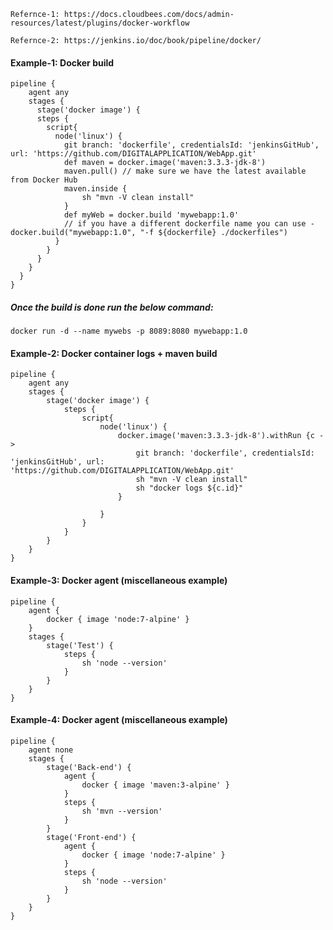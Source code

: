     Refernce-1: https://docs.cloudbees.com/docs/admin-resources/latest/plugins/docker-workflow

    Refernce-2: https://jenkins.io/doc/book/pipeline/docker/

#### Example-1: Docker build

    pipeline {
        agent any
        stages {
          stage('docker image') {
          steps {
            script{
              node('linux') {
                git branch: 'dockerfile', credentialsId: 'jenkinsGitHub', url: 'https://github.com/DIGITALAPPLICATION/WebApp.git'
                def maven = docker.image('maven:3.3.3-jdk-8')
                maven.pull() // make sure we have the latest available from Docker Hub
                maven.inside {
                    sh "mvn -V clean install"
                }
                def myWeb = docker.build 'mywebapp:1.0'
                // if you have a different dockerfile name you can use - docker.build("mywebapp:1.0", "-f ${dockerfile} ./dockerfiles")
              }
            }
          }
        }
      }
    }
    
##### Once the build is done run the below command:

    docker run -d --name mywebs -p 8089:8080 mywebapp:1.0
    
#### Example-2: Docker container logs + maven build

    pipeline {
        agent any
        stages {
            stage('docker image') {
                steps {
                    script{
                        node('linux') {
                            docker.image('maven:3.3.3-jdk-8').withRun {c -> 
                                git branch: 'dockerfile', credentialsId: 'jenkinsGitHub', url: 'https://github.com/DIGITALAPPLICATION/WebApp.git'
                                sh "mvn -V clean install"
                                sh "docker logs ${c.id}"
                            }

                        }
                    }
                }
            }
        }
    }

#### Example-3: Docker agent (miscellaneous example)

    pipeline {
        agent {
            docker { image 'node:7-alpine' }
        }
        stages {
            stage('Test') {
                steps {
                    sh 'node --version'
                }
            }
        }
    }

#### Example-4: Docker agent (miscellaneous example)

    pipeline {
        agent none
        stages {
            stage('Back-end') {
                agent {
                    docker { image 'maven:3-alpine' }
                }
                steps {
                    sh 'mvn --version'
                }
            }
            stage('Front-end') {
                agent {
                    docker { image 'node:7-alpine' }
                }
                steps {
                    sh 'node --version'
                }
            }
        }
    }
